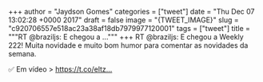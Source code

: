 
+++
author = "Jaydson Gomes"
categories = ["tweet"]
date = "Thu Dec 07 13:02:28 +0000 2017"
draft = false
image = "{TWEET_IMAGE}"
slug = "c920706557e518ac23a38af18db7979977120001"
tags = ["tweet"]
title = """RT @braziljs: E chegou a ..."""
+++
RT @braziljs: E chegou a Weekly 222! Muita novidade e muito bom humor para comentar as novidades da semana.

✅ Em vídeo &gt; https://t.co/eltz…
